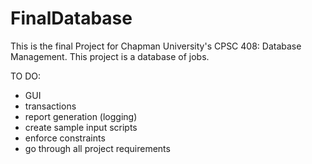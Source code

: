 # FinalDatabase

This is the final Project for Chapman University's CPSC 408: Database Management. 
This project is a database of jobs.

TO DO:
- GUI
- transactions
- report generation (logging)
- create sample input scripts
- enforce constraints 
- go through all project requirements 

